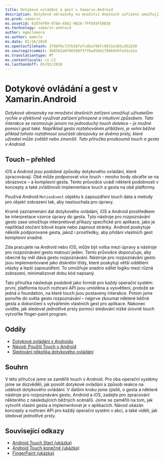 ```yaml
---
title: Dotykové ovládání a gest v Xamarin.Android
description: Dotykové obrazovky na množství dnešních zařízení umožňují uživatelům rychle a efektivně využívat zařízení přirozené a intuitivní způsobem. Tato interakce se neomezuje jenom na jednoduchý touch detekce – je možné pomocí gest také. Například gesto roztahováním přiblížení, je velmi běžné příklad tohoto roztáhnout součástí obrazovky se dvěma prsty, které uživatel může zvětšit nebo zmenšit. Tato příručka prozkoumá touch a gesta v Android.
ms.prod: xamarin
ms.assetid: 61874769-978A-4562-9B2A-7FFD45F58B38
ms.technology: xamarin-android
author: mgmclemore
ms.author: mamcle
ms.date: 02/16/2018
ms.openlocfilehash: 3700f9c73fb58fefcdba7987c9931e385cd52d38
ms.sourcegitcommit: 4b0582a0f06598f3ff8ad5b817946459fed3c42a
ms.translationtype: MT
ms.contentlocale: cs-CZ
ms.lasthandoff: 05/03/2018
---
```

# <a name="touch-and-gestures-in-xamarinandroid"></a>Dotykové ovládání a gest v Xamarin.Android

_Dotykové obrazovky na množství dnešních zařízení umožňují uživatelům rychle a efektivně využívat zařízení přirozené a intuitivní způsobem. Tato interakce se neomezuje jenom na jednoduchý touch detekce – je možné pomocí gest také. Například gesto roztahováním přiblížení, je velmi běžné příklad tohoto roztáhnout součástí obrazovky se dvěma prsty, které uživatel může zvětšit nebo zmenšit. Tato příručka prozkoumá touch a gesta v Android._

## <a name="touch-overview"></a>Touch – přehled

iOS a Android jsou podobné způsoby dotykového ovládání, které zpracovávají. Obě může podporovat více touch - mnoho body obraťte se na obrazovce – a komplexní gesta. Tento průvodce uvádí některé podobnosti v koncepty a také zvláštnosti implementace touch a gesta na obě platformy.

Používá Android `MotionEvent` objektu k zapouzdření touch data a metody pro objekt zobrazení tak, aby naslouchala pro úpravy.

Kromě zaznamenání dat dotykového ovládání, iOS a Android prostředkem ke interpretace vzorce úpravy do gesta. Tyto nástroje pro rozpoznávání gesto zase umožňuje interpretovat příkazy specifické pro aplikace, jako je například otočení bitové kopie nebo zapnout stránky. Android poskytuje několik podporované gesta, jakož i prostředky, aby přidání vlastních gest komplexní snadné.

Zda pracujete na Android nebo iOS, může být volba mezi úpravy a nástroje pro rozpoznávání gesto matoucí jeden. Tento průvodce doporučuje, aby obecně by měl dává gesto rozpoznávání. Nástroje pro rozpoznávání gesto jsou implementované jako diskrétní třídy, které poskytují větší oddělení otázky a lepší zapouzdření. To umožňuje snadno sdílet logiku mezi různá zobrazení, minimalizovat dobu kód napsaný.

Tato příručka následuje podobně jako formát pro každý operační systém: první, platforma touch rozhraní API jsou umístěna a vysvětlení, protože se jedná o foundation, na které touch jsou postaveny interakce. Potom jsme ponořte do světa gesto rozpoznávání – nejprve zkoumat některé běžné gesta a dokončení s vytvářením vlastních gest pro aplikace. Nakonec uvidíte, jak sledovat jednotlivé prsty pomocí sledování nízké úrovně touch vytvoříte finger-paint program.

## <a name="sections"></a>Oddíly

-  [Dotykové ovládání v Androidu](~/android/app-fundamentals/touch/android-touch-walkthrough.md)
-  [Návod: Použití Touch v Android](~/android/app-fundamentals/touch/android-touch-walkthrough.md)
-  [Sledování několika dotykového ovládání](touch-tracking.md)

## <a name="summary"></a>Souhrn

V této příručce jsme se zaměřili touch v Android. Pro oba operační systémy jsme se dozvěděli, jak povolit dotykové ovládání a způsob reakce na události dotykového ovládání. V dalším kroku jsme zjistili, o gesta a některé nástroje pro rozpoznávání gesto, Android a iOS, zadejte pro zpracování některého z následujících běžných scénářů. Jsme se zaměřili na tom, jak vytvořit vlastní gesta a implementovat je v aplikacích. Návod ukázán koncepty a rozhraní API pro každý operační systém v akci, a také viděli, jak sledovat jednotlivé prsty.



## <a name="related-links"></a>Související odkazy

- [Android Touch Start (ukázka)](https://developer.xamarin.com/samples/monodroid/ApplicationFundamentals/Touch_start)
- [Android Touch konečné (ukázka)](https://developer.xamarin.com/samples/monodroid/ApplicationFundamentals/Touch_final)
- [FingerPaint (ukázka)](https://developer.xamarin.com/samples/monodroid/ApplicationFundamentals/FingerPaint)
